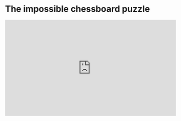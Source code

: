 # The impossible chessboard puzzle

<iframe width="560" height="315" src="https://www.youtube.com/embed/wTJI_WuZSwE" frameborder="0" allow="accelerometer; autoplay; clipboard-write; encrypted-media; gyroscope; picture-in-picture" allowfullscreen></iframe>
